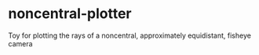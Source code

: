# noncentral-plotter
Toy for plotting the rays of a noncentral, approximately equidistant, fisheye camera
